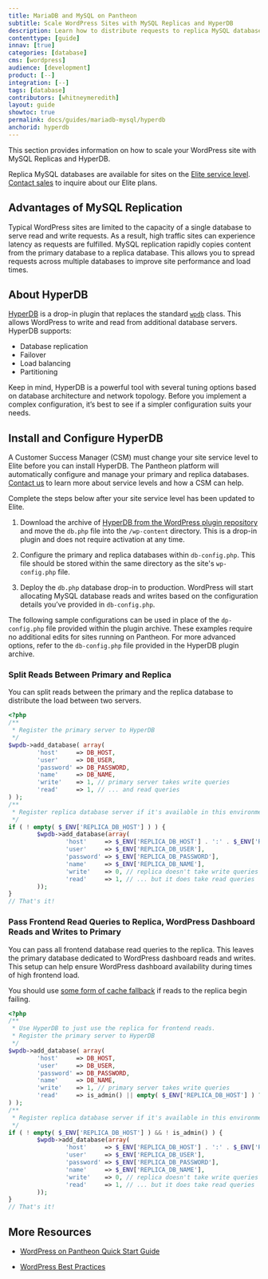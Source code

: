 ```yaml
---
title: MariaDB and MySQL on Pantheon
subtitle: Scale WordPress Sites with MySQL Replicas and HyperDB
description: Learn how to distribute requests to replica MySQL databases on WordPress using HyperDB.
contenttype: [guide]
innav: [true]
categories: [database]
cms: [wordpress]
audience: [development]
product: [--]
integration: [--]
tags: [database]
contributors: [whitneymeredith]
layout: guide
showtoc: true
permalink: docs/guides/mariadb-mysql/hyperdb
anchorid: hyperdb
---
```


This section provides information on how to scale your WordPress site with MySQL Replicas and HyperDB.

<Alert title="Note" type="info" >

Replica MySQL databases are available for sites on the [Elite service level](https://pantheon.io/resources/elite-plan-overview). [Contact sales](https://pantheon.io/pantheon-elite-plans) to inquire about our Elite plans.

</Alert>

## Advantages of MySQL Replication
Typical WordPress sites are limited to the capacity of a single database to serve read and write requests. As a result, high traffic sites can experience latency as requests are fulfilled. MySQL replication rapidly copies content from the primary database to a replica database. This allows you to spread requests across multiple databases to improve site performance and load times.

## About HyperDB
[HyperDB](https://wordpress.org/support/plugin/hyperdb) is a drop-in plugin that replaces the standard [`wpdb`](https://codex.wordpress.org/Class_Reference/wpdb) class. This allows WordPress to write and read from additional database servers. HyperDB supports:

- Database replication
- Failover
- Load balancing
- Partitioning

Keep in mind, HyperDB is a powerful tool with several tuning options based on database architecture and network topology. Before you implement a complex configuration, it’s best to see if a simpler configuration suits your needs.

## Install and Configure HyperDB

A Customer Success Manager (CSM) must change your site service level to Elite before you can install HyperDB. The Pantheon platform will automatically configure and manage your primary and replica databases. [Contact us](https://pantheon.io/contact-us) to learn more about service levels and how a CSM can help. 

Complete the steps below after your site service level has been updated to Elite.

1. Download the archive of [HyperDB from the WordPress plugin repository](https://wordpress.org/support/plugin/hyperdb) and move the `db.php` file into the `/wp-content` directory. This is a drop-in plugin and does not require activation at any time.

1. Configure the primary and replica databases within `db-config.php`. This file should be stored within the same directory as the site's `wp-config.php` file.

1. Deploy the `db.php` database drop-in to production. WordPress will start allocating MySQL database reads and writes based on the configuration details you’ve provided in `db-config.php`.

The following sample configurations can be used in place of the `dp-config.php` file provided within the plugin archive. These examples require no additional edits for sites running on Pantheon. For more advanced options, refer to the `db-config.php` file provided in the HyperDB plugin archive.

### Split Reads Between Primary and Replica
You can split reads between the primary and the replica database to distribute the load between two servers.

```php
<?php
/**
 * Register the primary server to HyperDB
 */
$wpdb->add_database( array(
        'host'     => DB_HOST,
        'user'     => DB_USER,
        'password' => DB_PASSWORD,
        'name'     => DB_NAME,
        'write'    => 1, // primary server takes write queries
        'read'     => 1, // ... and read queries
) );
/**
 * Register replica database server if it's available in this environment
 */
if ( ! empty( $_ENV['REPLICA_DB_HOST'] ) ) {
        $wpdb->add_database(array(
                'host'     => $_ENV['REPLICA_DB_HOST'] . ':' . $_ENV['REPLICA_DB_PORT'],
                'user'     => $_ENV['REPLICA_DB_USER'],
                'password' => $_ENV['REPLICA_DB_PASSWORD'],
                'name'     => $_ENV['REPLICA_DB_NAME'],
                'write'    => 0, // replica doesn't take write queries
                'read'     => 1, // ... but it does take read queries
        ));
}
// That's it!
```


### Pass Frontend Read Queries to Replica, WordPress Dashboard Reads and Writes to Primary
You can pass all frontend database read queries to the replica. This leaves the primary database dedicated to WordPress dashboard reads and writes. This setup can help ensure WordPress dashboard availability during times of high frontend load.

You should use [some form of cache fallback](/guides/object-cache) if reads to the replica begin failing.

```php
<?php
/**
 * Use HyperDB to just use the replica for frontend reads.
 * Register the primary server to HyperDB
 */
$wpdb->add_database( array(
        'host'     => DB_HOST,
        'user'     => DB_USER,
        'password' => DB_PASSWORD,
        'name'     => DB_NAME,
        'write'    => 1, // primary server takes write queries
        'read'     => is_admin() || empty( $_ENV['REPLICA_DB_HOST'] ) ? 1 : 0, // ... but only takes read queries in the admin if the replica is available
) );
/**
 * Register replica database server if it's available in this environment
 */
if ( ! empty( $_ENV['REPLICA_DB_HOST'] ) && ! is_admin() ) {
        $wpdb->add_database(array(
                'host'     => $_ENV['REPLICA_DB_HOST'] . ':' . $_ENV['REPLICA_DB_PORT'],
                'user'     => $_ENV['REPLICA_DB_USER'],
                'password' => $_ENV['REPLICA_DB_PASSWORD'],
                'name'     => $_ENV['REPLICA_DB_NAME'],
                'write'    => 0, // replica doesn't take write queries
                'read'     => 1, // ... but it does take read queries
        ));
}
// That's it!
```

## More Resources

- [WordPress on Pantheon Quick Start Guide](/guides/wordpress-pantheon/)

- [WordPress Best Practices](/guides/wordpress-developer/wordpress-best-practices)